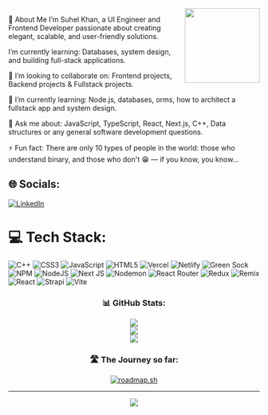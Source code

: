 <img align="right" height="150" src="https://cdn.jsdelivr.net/gh/Suhelkhan12/Suhelkhan12@main/Images/suhel.png"/>

👋 About Me
I’m Suhel Khan, a UI Engineer and Frontend Developer passionate about creating elegant, scalable, and user-friendly solutions.

I’m currently learning:
Databases, system design, and building full-stack applications.

👯 I’m looking to collaborate on:
Frontend projects, Backend projects & Fullstack projects.

🌱 I’m currently learning:
Node.js, databases, orms, how to architect a fullstack app and system design.

💬 Ask me about:
JavaScript, TypeScript, React, Next.js, C++, Data structures or any general software development questions.

⚡ Fun fact:
There are only 10 types of people in the world: those who understand binary, and those who don't 😁 — if you know, you know...


## 🌐 Socials:
[![LinkedIn](https://img.shields.io/badge/LinkedIn-%230077B5.svg?logo=linkedin&logoColor=white)](https://linkedin.com/in/suhel-khan-925aa222a) 

# 💻 Tech Stack:
![C++](https://img.shields.io/badge/c++-%2300599C.svg?style=flat-square&logo=c%2B%2B&logoColor=white) ![CSS3](https://img.shields.io/badge/css3-%231572B6.svg?style=flat-square&logo=css3&logoColor=white) ![JavaScript](https://img.shields.io/badge/javascript-%23323330.svg?style=flat-square&logo=javascript&logoColor=%23F7DF1E) ![HTML5](https://img.shields.io/badge/html5-%23E34F26.svg?style=flat-square&logo=html5&logoColor=white) ![Vercel](https://img.shields.io/badge/vercel-%23000000.svg?style=flat-square&logo=vercel&logoColor=white) ![Netlify](https://img.shields.io/badge/netlify-%23000000.svg?style=flat-square&logo=netlify&logoColor=#00C7B7) ![Green Sock](https://img.shields.io/badge/green%20sock-88CE02?style=flat-square&logo=greensock&logoColor=white) ![NPM](https://img.shields.io/badge/NPM-%23CB3837.svg?style=flat-square&logo=npm&logoColor=white) ![NodeJS](https://img.shields.io/badge/node.js-6DA55F?style=flat-square&logo=node.js&logoColor=white) ![Next JS](https://img.shields.io/badge/Next-black?style=flat-square&logo=next.js&logoColor=white) ![Nodemon](https://img.shields.io/badge/NODEMON-%23323330.svg?style=flat-square&logo=nodemon&logoColor=%BBDEAD) ![React Router](https://img.shields.io/badge/React_Router-CA4245?style=flat-square&logo=react-router&logoColor=white) ![Redux](https://img.shields.io/badge/redux-%23593d88.svg?style=flat-square&logo=redux&logoColor=white) ![Remix](https://img.shields.io/badge/remix-%23000.svg?style=flat-square&logo=remix&logoColor=white) ![React](https://img.shields.io/badge/react-%2320232a.svg?style=flat-square&logo=react&logoColor=%2361DAFB) ![Strapi](https://img.shields.io/badge/strapi-%232E7EEA.svg?style=flat-square&logo=strapi&logoColor=white) ![Vite](https://img.shields.io/badge/vite-%23646CFF.svg?style=flat-square&logo=vite&logoColor=white)

<div align="center">

<!-- GitHub Stats -->
<div>
  
### 📊 GitHub Stats:
![](https://github-readme-stats.vercel.app/api?username=Suhelkhan12&theme=dark&hide_border=false&include_all_commits=false&count_private=false)<br/>
![](https://github-readme-streak-stats.herokuapp.com/?user=Suhelkhan12&theme=dark&hide_border=false)<br/>
![](https://github-readme-stats.vercel.app/api/top-langs/?username=Suhelkhan12&theme=dark&hide_border=false&include_all_commits=false&count_private=false&layout=compact)

</div>

<!-- Journey -->
<div>

### 🛣️ The Journey so far:
[![roadmap.sh](https://roadmap.sh/card/tall/658c2e6bc731b7cdc7b2375d?variant=dark)](https://roadmap.sh)

---
[![](https://visitcount.itsvg.in/api?id=Suhelkhan12&icon=1&color=1)](https://visitcount.itsvg.in)

</div>

</div>


